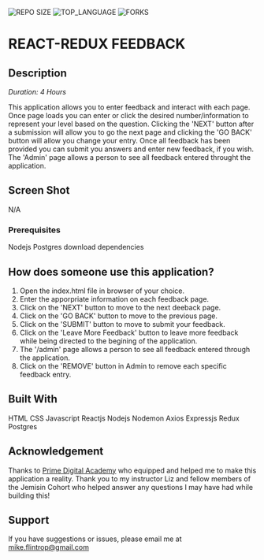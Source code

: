 ![REPO SIZE](https://img.shields.io/github/repo-size/scottbromander/the_marketplace.svg?style=flat-square) ![TOP_LANGUAGE](https://img.shields.io/github/languages/top/scottbromander/the_marketplace.svg?style=flat-square) ![FORKS](https://img.shields.io/github/forks/scottbromander/the_marketplace.svg?style=social)

# REACT-REDUX FEEDBACK

## Description

_Duration: 4 Hours_

This application allows you to enter feedback and interact with each page. Once page loads you can enter or click the desired number/information to represent your level based on the question. Clicking the 'NEXT' button after a submission will allow you to go the next page and clicking the 'GO BACK' button will allow you change your entry. Once all feedback has been provided you can submit you answers and enter new feedback, if you wish. The 'Admin' page allows a person to see all feedback entered throught the application.

## Screen Shot

N/A

### Prerequisites

Nodejs Postgres download dependencies

## How does someone use this application?

1. Open the index.html file in browser of your choice.
2. Enter the apporpriate information on each feedback page.
3. Click on the 'NEXT' button to move to the next deeback page.
4. Click on the 'GO BACK' button to move to the previous page. 
5. Click on the 'SUBMIT' button to move to submit your feedback.
6. Click on the 'Leave More Feedback' button to leave more feedback while being directed to the begining of the application.
7. The '/admin' page allows a person to see all feedback entered through the application.
8. Click on the 'REMOVE' button in Admin to remove each specific feedback entry.

## Built With

HTML CSS Javascript Reactjs Nodejs Nodemon Axios Expressjs Redux Postgres

## Acknowledgement

Thanks to [Prime Digital Academy](www.primeacademy.io) who equipped and helped me to make this application a reality. Thank you to my instructor Liz and fellow members of the Jemisin Cohort  who helped answer any questions I may have had while building this! 

## Support

If you have suggestions or issues, please email me at [mike.flintrop@gmail.com](https://www.google.com)

